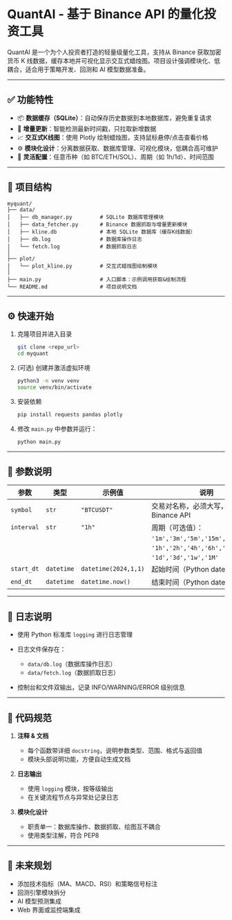 # QuantAI - 基于 Binance API 的量化投资工具

QuantAI 是一个为个人投资者打造的轻量级量化工具，支持从 Binance 获取加密货币 K 线数据，缓存本地并可视化显示交互式蜡烛图。项目设计强调模块化、低耦合，适合用于策略开发、回测和 AI 模型数据准备。

---

## ✅ 功能特性

* 📦 **数据缓存（SQLite）**：自动保存历史数据到本地数据库，避免重复请求
* 🔄 **增量更新**：智能检测最新时间戳，只拉取新增数据
* 📈 **交互式K线图**：使用 Plotly 绘制蜡烛图，支持鼠标悬停/点击查看价格
* ⚙️ **模块化设计**：分离数据获取、数据库管理、可视化模块，低耦合高可维护
* 🔁 **灵活配置**：任意币种（如 BTC/ETH/SOL）、周期（如 1h/1d）、时间范围

---

## 📁 项目结构

```
myquant/
├── data/
│   ├── db_manager.py         # SQLite 数据库管理模块
│   ├── data_fetcher.py       # Binance 数据抓取与增量更新模块
│   ├── kline.db              # 本地 SQLite 数据库（缓存K线数据）
│   ├── db.log                # 数据库操作日志
│   └── fetch.log             # 数据抓取日志
│
├── plot/
│   └── plot_kline.py         # 交互式蜡烛图绘制模块
│
├── main.py                   # 入口脚本：示例调用获取&绘制流程
└── README.md                 # 项目说明文档
```

---

## ⚙️ 快速开始

1. 克隆项目并进入目录

   ```bash
   git clone <repo_url>
   cd myquant
   ```

2. (可选) 创建并激活虚拟环境

   ```bash
   python3 -m venv venv
   source venv/bin/activate
   ```

3. 安装依赖

   ```bash
   pip install requests pandas plotly
   ```

4. 修改 `main.py` 中参数并运行：

   ```bash
   python main.py
   ```

---

## 🔧 参数说明

| 参数         | 类型         | 示例值                  | 说明                                |
| ---------- | ---------- | -------------------- | --------------------------------- |
| `symbol`   | `str`      | `"BTCUSDT"`          | 交易对名称，必须大写，符合 Binance API         |
| `interval` | `str`      | `"1h"`               | 周期（可选值）：                          |
|            |            |                      | `'1m','3m','5m','15m','30m',`     |
|            |            |                      | `'1h','2h','4h','6h','8h','12h',` |
|            |            |                      | `'1d','3d','1w','1M'`             |
| `start_dt` | `datetime` | `datetime(2024,1,1)` | 起始时间（Python datetime 对象）          |
| `end_dt`   | `datetime` | `datetime.now()`     | 结束时间（Python datetime 对象）          |

---

## 📜 日志说明

* 使用 Python 标准库 `logging` 进行日志管理
* 日志文件保存在：

  * `data/db.log`（数据库操作日志）
  * `data/fetch.log`（数据抓取日志）
* 控制台和文件双输出，记录 INFO/WARNING/ERROR 级别信息

---

## 📝 代码规范

1. **注释 & 文档**

   * 每个函数带详细 `docstring`，说明参数类型、范围、格式与返回值
   * 模块头部说明功能，方便自动生成文档

2. **日志输出**

   * 使用 `logging` 模块，按等级输出
   * 在关键流程节点与异常处记录日志

3. **模块化设计**

   * 职责单一：数据库操作、数据抓取、绘图互不耦合
   * 使用类型注解，符合 PEP8

---

## 🚀 未来规划

* 添加技术指标（MA、MACD、RSI）和策略信号标注
* 回测引擎模块拆分
* AI 模型预测集成
* Web 界面或监控端集成

